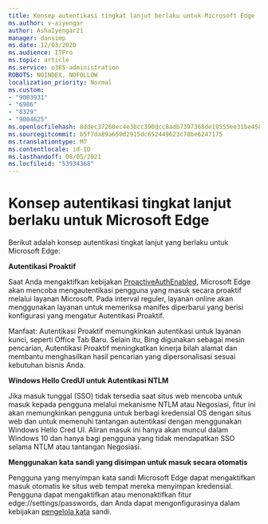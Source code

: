 ```yaml
---
title: Konsep autentikasi tingkat lanjut berlaku untuk Microsoft Edge
ms.author: v-aiyengar
author: AshaIyengar21
manager: dansimp
ms.date: 12/03/2020
ms.audience: ITPro
ms.topic: article
ms.service: o365-administration
ROBOTS: NOINDEX, NOFOLLOW
localization_priority: Normal
ms.custom:
- "9003931"
- "6986"
- "8329"
- "9004625"
ms.openlocfilehash: 8ddec37260ec4e3bcc390dcc8adb7397368de19555ee31be458be033d3886386
ms.sourcegitcommit: b5f7da89a650d2915dc652449623c78be6247175
ms.translationtype: MT
ms.contentlocale: id-ID
ms.lasthandoff: 08/05/2021
ms.locfileid: "53934368"
---
```

# <a name="advanced-authentication-concepts-applicable-to-microsoft-edge"></a>Konsep autentikasi tingkat lanjut berlaku untuk Microsoft Edge

Berikut adalah konsep autentikasi tingkat lanjut yang berlaku untuk Microsoft Edge:

**Autentikasi Proaktif**

Saat Anda mengaktifkan kebijakan [ProactiveAuthEnabled,](https://go.microsoft.com/fwlink/?linkid=2134621) Microsoft Edge akan mencoba mengautentikasi pengguna yang masuk secara proaktif melalui layanan Microsoft. Pada interval reguler, layanan online akan menggunakan layanan untuk memeriksa manifes diperbarui yang berisi konfigurasi yang mengatur Autentikasi Proaktif.

Manfaat: Autentikasi Proaktif memungkinkan autentikasi untuk layanan kunci, seperti Office Tab Baru. Selain itu, Bing digunakan sebagai mesin pencarian, Autentikasi Proaktif meningkatkan kinerja bilah alamat dan membantu menghasilkan hasil pencarian yang dipersonalisasi sesuai kebutuhan bisnis Anda.

**Windows Hello CredUI untuk Autentikasi NTLM**

Jika masuk tunggal (SSO) tidak tersedia saat situs web mencoba untuk masuk kepada pengguna melalui mekanisme NTLM atau Negosiasi, fitur ini akan memungkinkan pengguna untuk berbagi kredensial OS dengan situs web dan untuk memenuhi tantangan autentikasi dengan menggunakan Windows Hello Cred UI. Aliran masuk ini hanya akan muncul dalam Windows 10 dan hanya bagi pengguna yang tidak mendapatkan SSO selama NTLM atau tantangan Negosiasi.

**Menggunakan kata sandi yang disimpan untuk masuk secara otomatis**

Pengguna yang menyimpan kata sandi Microsoft Edge dapat mengaktifkan masuk otomatis ke situs web tempat mereka menyimpan kredensial. Pengguna dapat mengaktifkan atau menonaktifkan fitur edge://settings/passwords, dan Anda dapat mengonfigurasinya dalam kebijakan [pengelola kata](https://go.microsoft.com/fwlink/?linkid=2134622) sandi.
